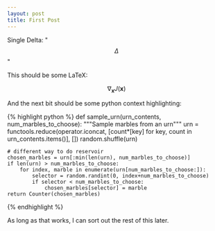 ```yaml
---
layout: post
title: First Post
---
```


Single Delta: "$$ \Delta $$"

This should be some LaTeX:

$$ \nabla_\boldsymbol{x} J(\boldsymbol{x}) $$

And the next bit should be some python context highlighting:

{% highlight python %}
def sample_urn(urn_contents, num_marbles_to_choose):
    """Sample marbles from an urn"""
    urn = functools.reduce(operator.iconcat, 
                           [count*[key] for key, count in urn_contents.items()],
                           [])
    random.shuffle(urn)

    # different way to do reservoir
    chosen_marbles = urn[:min(len(urn), num_marbles_to_choose)]
    if len(urn) > num_marbles_to_choose:
        for index, marble in enumerate(urn[num_marbles_to_choose:]):
            selector = random.randint(0, index+num_marbles_to_choose)
            if selector < num_marbles_to_choose:
                chosen_marbles[selector] = marble
    return Counter(chosen_marbles)
{% endhighlight %}

As long as that works, I can sort out the rest of this later.
